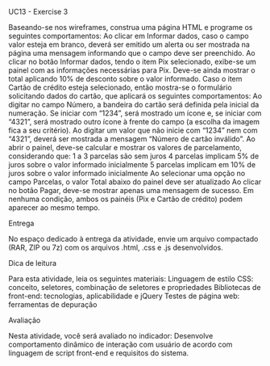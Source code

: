 UC13 - Exercise 3

Baseando-se nos wireframes, construa uma página HTML e programe os seguintes comportamentos:
Ao clicar em Informar dados, caso o campo valor esteja em branco, deverá ser emitido um alerta ou ser mostrada na página uma mensagem informando que o campo deve ser preenchido.
Ao clicar no botão Informar dados, tendo o item Pix selecionado, exibe-se um painel com as informações necessárias para Pix. Deve-se ainda mostrar o total aplicando 10% de desconto sobre o valor informado.
Caso o item Cartão de crédito esteja selecionado, então mostra-se o formulário solicitando dados do cartão, que aplicará os seguintes comportamentos:
Ao digitar no campo Número, a bandeira do cartão será definida pela inicial da numeração. Se iniciar com “1234”, será mostrado um ícone e, se iniciar com “4321”, será mostrado outro ícone à frente do campo (a escolha da imagem fica a seu critério).
Ao digitar um valor que não inicie com “1234” nem com “4321”, deverá ser mostrada a mensagem “Número de cartão inválido”.
Ao abrir o painel, deve-se calcular e mostrar os valores de parcelamento, considerando que:
1 a 3 parcelas são sem juros
4 parcelas implicam 5% de juros sobre o valor informado inicialmente
5 parcelas implicam em 10% de juros sobre o valor informado inicialmente
Ao selecionar uma opção no campo Parcelas, o valor Total abaixo do painel deve ser atualizado
Ao clicar no botão Pagar, deve-se mostrar apenas uma mensagem de sucesso.
Em nenhuma condição, ambos os painéis (Pix e Cartão de crédito) podem aparecer ao mesmo tempo.
 
Entrega

No espaço dedicado à entrega da atividade, envie um arquivo compactado (RAR, ZIP ou 7z) com os arquivos .html, .css e .js desenvolvidos.
 
Dica de leitura

Para esta atividade, leia os seguintes materiais:
Linguagem de estilo CSS: conceito, seletores, combinação de seletores e propriedades
Bibliotecas de front-end: tecnologias, aplicabilidade e jQuery
Testes de página web: ferramentas de depuração
 
Avaliação

Nesta atividade, você será avaliado no indicador:
Desenvolve comportamento dinâmico de interação com usuário de acordo com linguagem de script front-end e requisitos do sistema.
